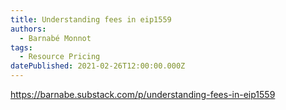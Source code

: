 ```yaml
---
title: Understanding fees in eip1559
authors:
  - Barnabé Monnot
tags:
  - Resource Pricing
datePublished: 2021-02-26T12:00:00.000Z
---
```


<https://barnabe.substack.com/p/understanding-fees-in-eip1559>
